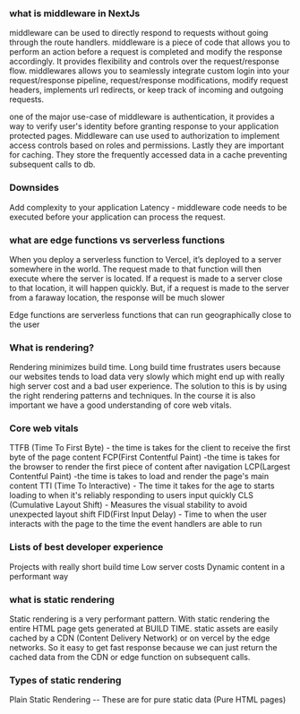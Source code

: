 ### what is middleware in NextJs

middleware can be used to directly respond to requests without going through the route handlers.
middleware is a piece of code that allows you to perform an action before a request is completed and modify the response accordingly. It provides flexibility and controls over the request/response flow.
middlewares allows you to seamlessly integrate custom login into your request/response pipeline, request/response modifications, modify request headers, implements url redirects, or keep track of incoming and outgoing requests.

one of the major use-case of middleware is authentication, it provides a way to verify user's identity before granting response to your application protected pages.
Middleware can use used to authorization to implement access controls based on roles and permissions. Lastly they are important for caching. They store the frequently accessed data in a cache preventing subsequent calls to db.

### Downsides

Add complexity to your application
Latency - middleware code needs to be executed before your application can process the request.

### what are edge functions vs serverless functions

When you deploy a serverless function to Vercel, it’s deployed to a server somewhere in the world.
The request made to that function will then execute where the server is located.
If a request is made to a server close to that location, it will happen quickly. But, if a request is made to the server from a faraway location, the response will be much slower

Edge functions are serverless functions that can run geographically close to the user

### What is rendering?

Rendering minimizes build time. Long build time frustrates users because our websites tends to load data very slowly which might end up with really high server cost and a bad user experience. The solution to this is by using the right rendering patterns and techniques.
In the course it is also important we have a good understanding of core web vitals.

### Core web vitals

TTFB (Time To First Byte) - the time is takes for the client to receive the first byte of the page content
FCP(First Contentful Paint) -the time is takes for the browser to render the first piece of content after navigation
LCP(Largest Contentful Paint) -the time is takes to load and render the page's main content
TTI (Time To Interactive) - The time it takes for the age to starts loading to when it's reliably responding to users input quickly
CLS (Cumulative Layout Shift) - Measures the visual stability to avoid unexpected layout shift
FID(First Input Delay) - Time to when the user interacts with the page to the time the event handlers are able to run

### Lists of best developer experience

Projects with really short build time
Low server costs
Dynamic content in a performant way

### what is static rendering

Static rendering is a very performant pattern. With static rendering the entire HTML page gets generated at BUILD TIME. static assets are easily cached by a CDN (Content Delivery Network) or on vercel by the edge networks. So it easy to get fast response because we can just return the cached data from the CDN or edge function on subsequent calls.

### Types of static rendering

Plain Static Rendering -- These are for pure static data (Pure HTML pages)
